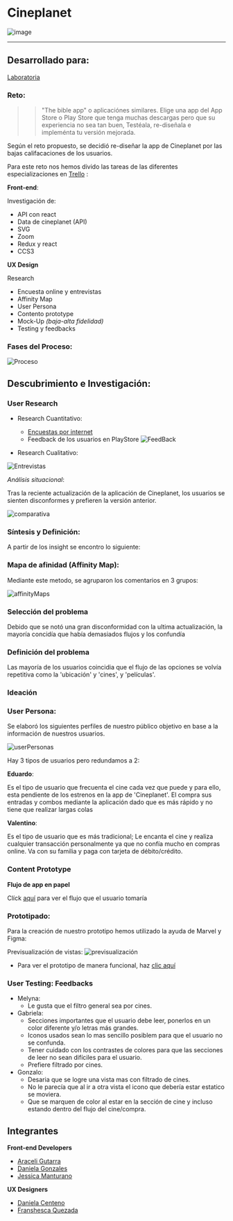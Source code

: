 # Cineplanet

![image](https://user-images.githubusercontent.com/30356026/38052543-3a941450-3297-11e8-807f-7ffd12ceb8dd.png)
___
## Desarrollado para:
[Laboratoria](http://www.laboratoria.la/)

### Reto:
   >> "The bible app" o aplicaciónes similares.
    Elige una app del App Store o Play Store que tenga muchas descargas pero que su experiencia no sea tan buen, Testéala, re-diseñala e impleménta tu versión mejorada.

Según el reto propuesto, se decidió re-diseñar la app de Cineplanet por las bajas califacaciones de los usuarios. 

Para este reto nos hemos divido las tareas de las diferentes especializaciones en [Trello](https://trello.com/b/IfyHLGVR) :

__Front-end__:

Investigación de:

- API con react
- Data de cineplanet (API)
- SVG
- Zoom
- Redux y react
- CCS3

__UX Design__
 
  Research

- Encuesta online y entrevistas
- Affinity Map
- User Persona
- Contento prototype
- Mock-Up _(baja-alta fidelidad)_
- Testing y feedbacks

  
### Fases del Proceso:

![Proceso](src/assets/docs/FProceso.PNG)

## Descubrimiento e Investigación:

### User Research

* Research Cuantitativo: 

    - [Encuestas por internet](https://docs.google.com/spreadsheets/d/1KPCZsTzh5zM4L1VSZGQGw2ma4xxyb17DRdCutmYjwpM/edit)
    - Feedback de los usuarios en PlayStore
    ![FeedBack](src/assets/docs/appFeedBack.PNG)

* Research Cualitativo: 

![Entrevistas](src/assets/docs/Interview.PNG)

*Análisis situacional*:

Tras la reciente actualización de la aplicación de Cineplanet, los usuarios se sienten disconformes y prefieren la versión anterior.

![comparativa](src/assets/docs/comparativa.png)

### Síntesis y Definición:

A partir de los insight se encontro lo siguiente:

### Mapa de afinidad (Affinity Map):

Mediante este metodo, se agruparon los comentarios en 3 grupos: 

![affinityMaps](src/assets/docs/affinityMaps.jpg)

### Selección del problema

Debido que se notó una gran disconformidad con la ultima actualización, la mayoría concidía que había demasiados flujos y los confundía

### Definición del problema

Las mayoría de los usuarios coincidia que el flujo de las opciones se volvía repetitiva como la 'ubicación' y 'cines', y 'películas'.

### Ideación

### User Persona:
Se elaboró los siguientes perfiles de nuestro público objetivo en base a la información de nuestros usuarios.

![userPersonas](src/assets/docs/UserPersona.png)

Hay 3 tipos de usuarios pero redundamos a 2:

__Eduardo__:

Es el tipo de usuario que frecuenta el cine cada vez que puede y para ello, esta pendiente de los estrenos en la app de 'Cineplanet'. El compra sus entradas y combos mediante la aplicación dado que es más rápido y no tiene que realizar largas colas

__Valentino__:

Es el tipo de usuario que es más tradicional; Le encanta el cine y realiza cualquier transacción personalmente ya que no confía mucho en compras online. Va con su familia y paga con tarjeta de débito/crédito.

### Content Prototype

__Flujo de app en papel__

Clíck [aquí](https://docs.google.com/document/d/1ob0OFqFfcfIkt-Jhhhd2quLbufDMtBnNg7_VrXS64AA/edit) para ver el flujo que el usuario tomaría

### Prototipado:

Para la creación de nuestro prototipo hemos utilizado la ayuda de Marvel y Figma:

Previsualización de vistas:
![previsualización](src/assets/docs/viewsGeneral.png)

- Para ver el prototipo de manera funcional, haz [clic aquí](https://marvelapp.com/5054de5/screen/40356304)

### User Testing: Feedbacks

- Melyna:  
    * Le gusta que el filtro general sea por cines.
- Gabriela:
    * Secciones importantes que el usuario debe leer, ponerlos en un color diferente y/o letras más grandes.
    * Iconos usados sean lo mas sencillo posiblem para que el usuario no se confunda.
    * Tener cuidado con los contrastes de colores para que las secciones de leer no sean difíciles para el usuario.
    * Prefiere filtrado por cines.
- Gonzalo: 
    *  Desaria que se logre una vista mas con filtrado de cines.
    * No le parecía que al ir a otra vista el icono que debería estar estatico se moviera.
    * Que se marquen de color al estar en la sección de cine y incluso estando dentro del flujo del cine/compra.

## Integrantes

**Front-end Developers**

- [Araceli Gutarra](https://github.com/AraceliGS)
- [Daniela Gonzales](https://github.com/Danielalab)
- [Jessica Manturano](https://github.com/JessicaMP)

**UX Designers**

- [Daniela Centeno](https://github.com/DDCenteno)
- [Franshesca Quezada](https://github.com/franshescaqm)

